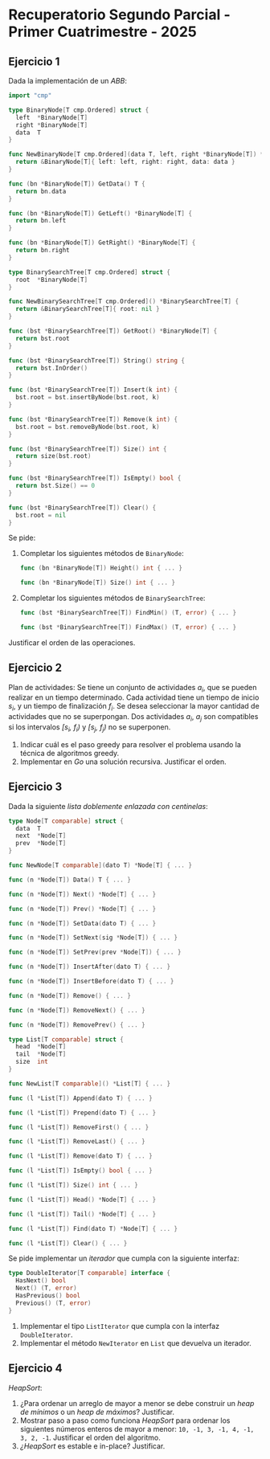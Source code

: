 # Recuperatorio Segundo Parcial - Primer Cuatrimestre - 2025

## Ejercicio 1

Dada la implementación de un _ABB_:

```go
import "cmp"

type BinaryNode[T cmp.Ordered] struct {
  left  *BinaryNode[T]
  right *BinaryNode[T]
  data  T
}

func NewBinaryNode[T cmp.Ordered](data T, left, right *BinaryNode[T]) *BinaryNode[T] {
  return &BinaryNode[T]{ left: left, right: right, data: data }
}

func (bn *BinaryNode[T]) GetData() T {
  return bn.data
}

func (bn *BinaryNode[T]) GetLeft() *BinaryNode[T] {
  return bn.left
}

func (bn *BinaryNode[T]) GetRight() *BinaryNode[T] {
  return bn.right
}
```

```go
type BinarySearchTree[T cmp.Ordered] struct {
  root  *BinaryNode[T]
}

func NewBinarySearchTree[T cmp.Ordered]() *BinarySearchTree[T] {
  return &BinarySearchTree[T]{ root: nil }
}

func (bst *BinarySearchTree[T]) GetRoot() *BinaryNode[T] {
  return bst.root
}

func (bst *BinarySearchTree[T]) String() string {
  return bst.InOrder()
}

func (bst *BinarySearchTree[T]) Insert(k int) {
  bst.root = bst.insertByNode(bst.root, k)
}

func (bst *BinarySearchTree[T]) Remove(k int) {
  bst.root = bst.removeByNode(bst.root, k)
}

func (bst *BinarySearchTree[T]) Size() int {
  return size(bst.root)
}

func (bst *BinarySearchTree[T]) IsEmpty() bool {
  return bst.Size() == 0
}

func (bst *BinarySearchTree[T]) Clear() {
  bst.root = nil
}
```

Se pide:

1. Completar los siguientes métodos de `BinaryNode`:

   ```go
   func (bn *BinaryNode[T]) Height() int { ... }

   func (bn *BinaryNode[T]) Size() int { ... }
   ```

2. Completar los siguientes métodos de `BinarySearchTree`:

   ```go
   func (bst *BinarySearchTree[T]) FindMin() (T, error) { ... }

   func (bst *BinarySearchTree[T]) FindMax() (T, error) { ... }
   ```

Justificar el orden de las operaciones.

## Ejercicio 2

Plan de actividades: Se tiene un conjunto de actividades _a_<sub>_i_</sub>, que se pueden realizar en un tiempo determinado. Cada actividad tiene un tiempo de inicio _s_<sub>_i_</sub>, y un tiempo de finalización _f_<sub>_i_</sub>. Se desea seleccionar la mayor cantidad de actividades que no se superpongan. Dos actividades _a_<sub>_i_</sub>, _a_<sub>_j_</sub> son compatibles si los intervalos _[s<sub>i</sub>, f<sub>i</sub>)_ y _[s<sub>j</sub>, f<sub>j</sub>)_ no se superponen.

1. Indicar cuál es el paso greedy para resolver el problema usando la técnica de algoritmos greedy.
2. Implementar en _Go_ una solución recursiva. Justificar el orden.

## Ejercicio 3

Dada la siguiente _lista doblemente enlazada con centinelas_:

```go
type Node[T comparable] struct {
  data  T
  next  *Node[T]
  prev  *Node[T]
}

func NewNode[T comparable](dato T) *Node[T] { ... }

func (n *Node[T]) Data() T { ... }

func (n *Node[T]) Next() *Node[T] { ... }

func (n *Node[T]) Prev() *Node[T] { ... }

func (n *Node[T]) SetData(dato T) { ... }

func (n *Node[T]) SetNext(sig *Node[T]) { ... }

func (n *Node[T]) SetPrev(prev *Node[T]) { ... }

func (n *Node[T]) InsertAfter(dato T) { ... }

func (n *Node[T]) InsertBefore(dato T) { ... }

func (n *Node[T]) Remove() { ... }

func (n *Node[T]) RemoveNext() { ... }

func (n *Node[T]) RemovePrev() { ... }
```

```go
type List[T comparable] struct {
  head  *Node[T]
  tail  *Node[T]
  size  int
}

func NewList[T comparable]() *List[T] { ... }

func (l *List[T]) Append(dato T) { ... }

func (l *List[T]) Prepend(dato T) { ... }

func (l *List[T]) RemoveFirst() { ... }

func (l *List[T]) RemoveLast() { ... }

func (l *List[T]) Remove(dato T) { ... }

func (l *List[T]) IsEmpty() bool { ... }

func (l *List[T]) Size() int { ... }

func (l *List[T]) Head() *Node[T] { ... }

func (l *List[T]) Tail() *Node[T] { ... }

func (l *List[T]) Find(dato T) *Node[T] { ... }

func (l *List[T]) Clear() { ... }
```

Se pide implementar un _iterador_ que cumpla con la siguiente interfaz:

```go
type DoubleIterator[T comparable] interface {
  HasNext() bool
  Next() (T, error)
  HasPrevious() bool
  Previous() (T, error)
}
```

1. Implementar el tipo `ListIterator` que cumpla con la interfaz `DoubleIterator`.
2. Implementar el método `NewIterator` en `List` que devuelva un iterador.

## Ejercicio 4

_HeapSort_:

1. ¿Para ordenar un arreglo de mayor a menor se debe construir un _heap de mínimos_ o un _heap de máximos_? Justificar.
2. Mostrar paso a paso como funciona _HeapSort_ para ordenar los siguientes números enteros de mayor a menor: `10, -1, 3, -1, 4, -1, 3, 2, -1`. Justificar el orden del algoritmo.
3. _¿HeapSort_ es estable e in-place? Justificar.
